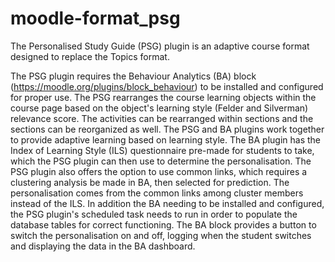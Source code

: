 moodle-format_psg
======================

The Personalised Study Guide (PSG) plugin is an adaptive course format designed to
replace the Topics format.

The PSG plugin requires the Behaviour Analytics (BA) block
(https://moodle.org/plugins/block_behaviour) to be installed and configured for
proper use. The PSG rearranges the course learning objects within the course page
based on the object's learning style (Felder and Silverman) relevance score. The
activities can be rearranged within sections and the sections can be reorganized
as well. The PSG and BA plugins work together to provide adaptive learning based
on learning style. The BA plugin has the Index of Learning Style (ILS)
questionnaire pre-made for students to take, which the PSG plugin can then use
to determine the personalisation. The PSG plugin also offers the option to use
common links, which requires a clustering analysis be made in BA, then selected
for prediction. The personalisation comes from the common links among cluster
members instead of the ILS. In addition the BA needing to be installed and
configured, the PSG plugin's scheduled task needs to run in order to populate the
database tables for correct functioning. The BA block provides a button to switch
the personalisation on and off, logging when the student switches and displaying
the data in the BA dashboard.
